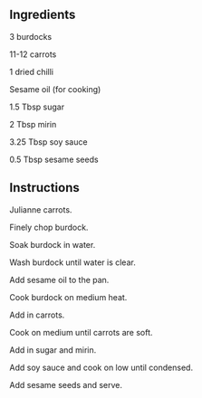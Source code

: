 ## Ingredients

3 burdocks

11-12 carrots

1 dried chilli

Sesame oil (for cooking)

1.5 Tbsp sugar

2 Tbsp mirin

3.25 Tbsp soy sauce

0.5 Tbsp sesame seeds

## Instructions

Julianne carrots.

Finely chop burdock.

Soak burdock in water.

Wash burdock until water is clear.

Add sesame oil to the pan.

Cook burdock on medium heat.

Add in carrots.

Cook on medium until carrots are soft.

Add in sugar and mirin.

Add soy sauce and cook on low until condensed.

Add sesame seeds and serve.
